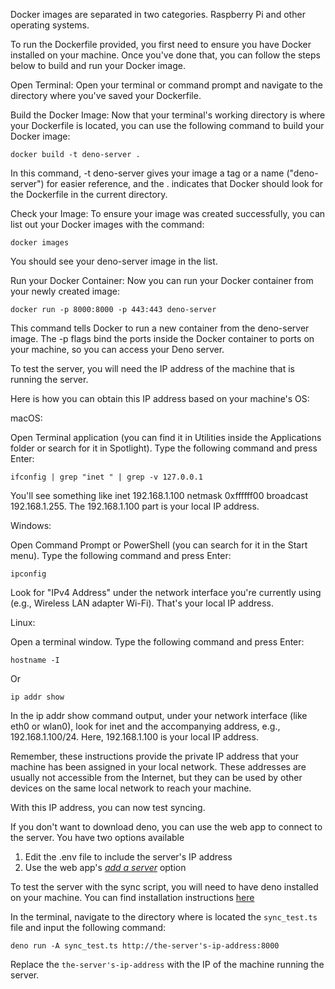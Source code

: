 Docker images are separated in two categories. Raspberry Pi and other operating systems. 

To run the Dockerfile provided, you first need to ensure you have Docker installed on your machine. Once you've done that, you can follow the steps below to build and run your Docker image.

Open Terminal: Open your terminal or command prompt and navigate to the directory where you've saved your Dockerfile.

Build the Docker Image: Now that your terminal's working directory is where your Dockerfile is located, you can use the following command to build your Docker image:

 `docker build -t deno-server . `

In this command, -t deno-server gives your image a tag or a name ("deno-server") for easier reference, and the . indicates that Docker should look for the Dockerfile in the current directory.

Check your Image: To ensure your image was created successfully, you can list out your Docker images with the command:

 `docker images `

You should see your deno-server image in the list.

Run your Docker Container: Now you can run your Docker container from your newly created image:

 `docker run -p 8000:8000 -p 443:443 deno-server `

This command tells Docker to run a new container from the deno-server image. The -p flags bind the ports inside the Docker container to ports on your machine, so you can access your Deno server.

To test the server, you will need the IP address of the machine that is running the server.

Here is how you can obtain this IP address based on your machine's OS:

macOS:

Open Terminal application (you can find it in Utilities inside the Applications folder or search for it in Spotlight).
Type the following command and press Enter:

`ifconfig | grep "inet " | grep -v 127.0.0.1`

You'll see something like inet 192.168.1.100 netmask 0xffffff00 broadcast 192.168.1.255. The 192.168.1.100 part is your local IP address.

Windows:

Open Command Prompt or PowerShell (you can search for it in the Start menu).
Type the following command and press Enter:

`ipconfig`

Look for "IPv4 Address" under the network interface you're currently using (e.g., Wireless LAN adapter Wi-Fi). That's your local IP address.

Linux:

Open a terminal window.
Type the following command and press Enter:

`hostname -I`

Or

`ip addr show`

In the ip addr show command output, under your network interface (like eth0 or wlan0), look for inet and the accompanying address, e.g., 192.168.1.100/24. Here, 192.168.1.100 is your local IP address.

Remember, these instructions provide the private IP address that your machine has been assigned in your local network. These addresses are usually not accessible from the Internet, but they can be used by other devices on the same local network to reach your machine.

With this IP address, you can now test syncing.

If you don't want to download deno, you can use the web app to connect to the server.
You have two options available

1. Edit the .env file to include the server's IP address
2. Use the web app's [*add a server*](https://github.com/hyphacoop/restructuring-futures#pointing-the-web-app-to-the-server) option

To test the server with the sync script, you will need to have deno installed on your machine. You can find installation instructions [here](https://deno.com/manual@v1.11.3/getting_started/installation)

In the terminal, navigate to the directory where is located the `sync_test.ts` file and input the following command:

`deno run -A sync_test.ts http://the-server's-ip-address:8000`

Replace the `the-server's-ip-address` with the IP of the machine running the server.



